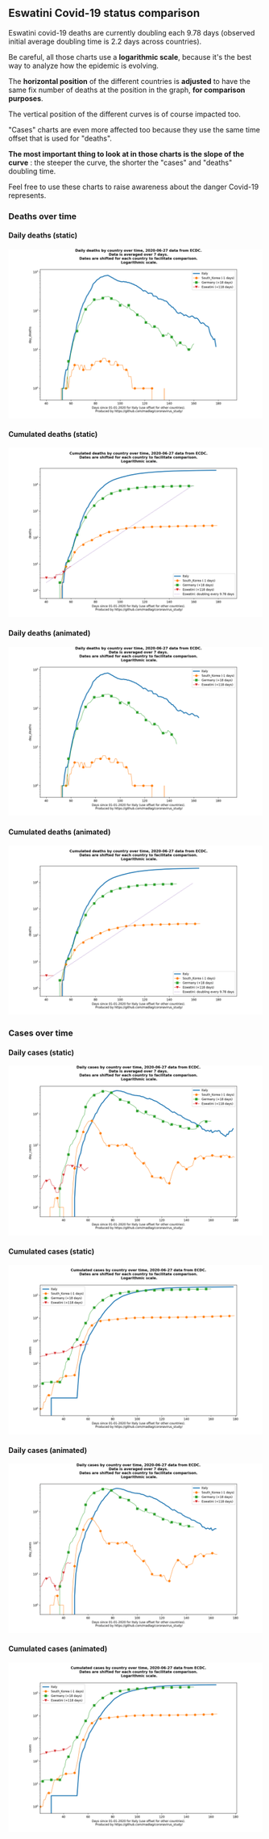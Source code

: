 ## Eswatini Covid-19 status comparison 

Eswatini covid-19 deaths are currently doubling each 9.78 days (observed initial average doubling time is 2.2 days across countries).



Be careful, all those charts use a **logarithmic scale**, because it's the best way to analyze how the epidemic is evolving.
 
The **horizontal position** of the different countries is **adjusted** to have the same fix number of deaths at the position in the graph, **for comparison purposes**.

The vertical position of the different curves is of course impacted too.

"Cases" charts are even more affected too because they use the same time offset that is used for "deaths".

**The most important thing to look at in those charts is the slope of the curve** : the steeper the curve, the shorter the "cases" and "deaths" doubling time.

Feel free to use these charts to raise awareness about the danger Covid-19 represents. 


 
### Deaths over time
 
#### Daily deaths (static)
![Eswatini covid-19 daily deaths static chart](https://raw.githubusercontent.com/madlag/coronavirus_study/master/notebooks/graphs/2020-06-27/countries/Eswatini/2020-06-27_Eswatini_day_deaths.png "Eswatini covid-19 day_deaths static chart")   
 
#### Cumulated deaths (static)
![Eswatini covid-19 cumulated deaths static chart](https://raw.githubusercontent.com/madlag/coronavirus_study/master/notebooks/graphs/2020-06-27/countries/Eswatini/2020-06-27_Eswatini_deaths.png "Eswatini covid-19 deaths static chart")   
 
#### Daily deaths (animated)
![Eswatini covid-19 daily deaths animated chart](https://raw.githubusercontent.com/madlag/coronavirus_study/master/notebooks/graphs/2020-06-27/countries/Eswatini/2020-06-27_Eswatini_day_deaths.gif "Eswatini covid-19 day_deaths animated chart")   
 
#### Cumulated deaths (animated)
![Eswatini covid-19 cumulated deaths animated chart](https://raw.githubusercontent.com/madlag/coronavirus_study/master/notebooks/graphs/2020-06-27/countries/Eswatini/2020-06-27_Eswatini_deaths.gif "Eswatini covid-19 deaths animated chart")   

 
### Cases over time
 
#### Daily cases (static)
![Eswatini covid-19 daily cases static chart](https://raw.githubusercontent.com/madlag/coronavirus_study/master/notebooks/graphs/2020-06-27/countries/Eswatini/2020-06-27_Eswatini_day_cases.png "Eswatini covid-19 day_cases static chart")   
 
#### Cumulated cases (static)
![Eswatini covid-19 cumulated cases static chart](https://raw.githubusercontent.com/madlag/coronavirus_study/master/notebooks/graphs/2020-06-27/countries/Eswatini/2020-06-27_Eswatini_cases.png "Eswatini covid-19 cases static chart")   
 
#### Daily cases (animated)
![Eswatini covid-19 daily cases animated chart](https://raw.githubusercontent.com/madlag/coronavirus_study/master/notebooks/graphs/2020-06-27/countries/Eswatini/2020-06-27_Eswatini_day_cases.gif "Eswatini covid-19 day_cases animated chart")   
 
#### Cumulated cases (animated)
![Eswatini covid-19 cumulated cases animated chart](https://raw.githubusercontent.com/madlag/coronavirus_study/master/notebooks/graphs/2020-06-27/countries/Eswatini/2020-06-27_Eswatini_cases.gif "Eswatini covid-19 cases animated chart")   

